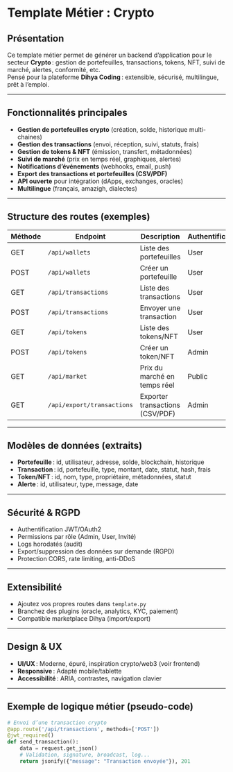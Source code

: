 # Template Métier : Crypto

## Présentation

Ce template métier permet de générer un backend d’application pour le secteur **Crypto** : gestion de portefeuilles, transactions, tokens, NFT, suivi de marché, alertes, conformité, etc.  
Pensé pour la plateforme **Dihya Coding** : extensible, sécurisé, multilingue, prêt à l’emploi.

---

## Fonctionnalités principales

- **Gestion de portefeuilles crypto** (création, solde, historique multi-chaines)
- **Gestion des transactions** (envoi, réception, suivi, statuts, frais)
- **Gestion de tokens & NFT** (émission, transfert, métadonnées)
- **Suivi de marché** (prix en temps réel, graphiques, alertes)
- **Notifications d’événements** (webhooks, email, push)
- **Export des transactions et portefeuilles (CSV/PDF)**
- **API ouverte** pour intégration (dApps, exchanges, oracles)
- **Multilingue** (français, amazigh, dialectes)

---

## Structure des routes (exemples)

| Méthode | Endpoint                        | Description                        | Authentification |
|---------|---------------------------------|------------------------------------|------------------|
| GET     | `/api/wallets`                  | Liste des portefeuilles            | User             |
| POST    | `/api/wallets`                  | Créer un portefeuille              | User             |
| GET     | `/api/transactions`             | Liste des transactions             | User             |
| POST    | `/api/transactions`             | Envoyer une transaction            | User             |
| GET     | `/api/tokens`                   | Liste des tokens/NFT               | User             |
| POST    | `/api/tokens`                   | Créer un token/NFT                 | Admin            |
| GET     | `/api/market`                   | Prix du marché en temps réel       | Public           |
| GET     | `/api/export/transactions`      | Exporter transactions (CSV/PDF)    | Admin            |

---

## Modèles de données (extraits)

- **Portefeuille** : id, utilisateur, adresse, solde, blockchain, historique
- **Transaction** : id, portefeuille, type, montant, date, statut, hash, frais
- **Token/NFT** : id, nom, type, propriétaire, métadonnées, statut
- **Alerte** : id, utilisateur, type, message, date

---

## Sécurité & RGPD

- Authentification JWT/OAuth2
- Permissions par rôle (Admin, User, Invité)
- Logs horodatés (audit)
- Export/suppression des données sur demande (RGPD)
- Protection CORS, rate limiting, anti-DDoS

---

## Extensibilité

- Ajoutez vos propres routes dans `template.py`
- Branchez des plugins (oracle, analytics, KYC, paiement)
- Compatible marketplace Dihya (import/export)

---

## Design & UX

- **UI/UX** : Moderne, épuré, inspiration crypto/web3 (voir frontend)
- **Responsive** : Adapté mobile/tablette
- **Accessibilité** : ARIA, contrastes, navigation clavier

---

## Exemple de logique métier (pseudo-code)

```python
# Envoi d’une transaction crypto
@app.route('/api/transactions', methods=['POST'])
@jwt_required()
def send_transaction():
    data = request.get_json()
    # Validation, signature, broadcast, log...
    return jsonify({"message": "Transaction envoyée"}), 201